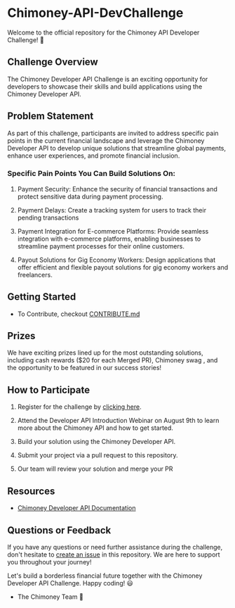 # Chimoney-API-DevChallenge
Welcome to the official repository for the Chimoney API Developer Challenge! 🚀 

## Challenge Overview

The Chimoney Developer API Challenge is an exciting opportunity for developers to showcase their skills and build applications using the Chimoney Developer API. 

## Problem Statement

As part of this challenge, participants are invited to address specific pain points in the current financial landscape and leverage the Chimoney Developer API to develop unique solutions that streamline global payments, enhance user experiences, and promote financial inclusion.

### Specific Pain Points You Can Build Solutions On:
1. Payment Security: Enhance the security of financial transactions and protect sensitive data during payment processing.
   
3. Payment Delays: Create a tracking system for users to track their pending transactions
   
4. Payment Integration for E-commerce Platforms: Provide seamless integration with e-commerce platforms, enabling businesses to streamline payment processes for their online customers.
   
5. Payout Solutions for Gig Economy Workers: Design applications that offer efficient and flexible payout solutions for gig economy workers and freelancers.

## Getting Started

- To Contribute, checkout [CONTRIBUTE.md](https://github.com/Chimoney/Chimoney-API-DevChallenge/blob/main/CONTRIBUTING.md)

## Prizes

We have exciting prizes lined up for the most outstanding solutions, including cash rewards ($20 for each Merged PR), Chimoney swag , and the opportunity to be featured in our success stories!

## How to Participate

1. Register for the challenge by [clicking here](https://docs.google.com/forms/d/e/1FAIpQLSdAPHxaSAc8P5td7HGbPpI-yrY5Y_iTuY93Y-F8FZNB49Asjw/viewform).

2. Attend the Developer API Introduction Webinar on August 9th to learn more about the Chimoney API and how to get started.

3. Build your solution using the Chimoney Developer API.

4. Submit your project via a pull request to this repository.

5. Our team will review your solution and merge your PR

## Resources

- [Chimoney Developer API Documentation](https://chimoney.readme.io/reference/introduction)

## Questions or Feedback

If you have any questions or need further assistance during the challenge, don't hesitate to [create an issue](https://github.com/Chimoney/Chimoney-API-DevChallenge/issues) in this repository. We are here to support you throughout your journey!

Let's build a borderless financial future together with the Chimoney Developer API Challenge. Happy coding! 😃

- The Chimoney Team 💌

